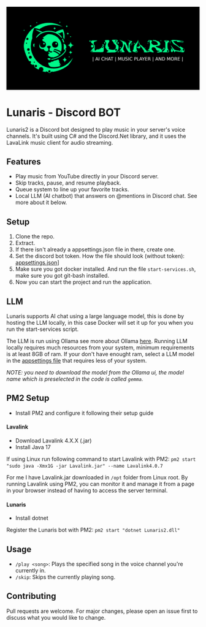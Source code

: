 ![Lunaris Logotype](https://github.com/Myxelium/Lunaris2.0/blob/master/LOGOTYPE.png?raw=true)

# Lunaris - Discord BOT

Lunaris2 is a Discord bot designed to play music in your server's voice channels. It's built using C# and the Discord.Net library, and it uses the LavaLink music client for audio streaming.

## Features

- Play music from YouTube directly in your Discord server.
- Skip tracks, pause, and resume playback.
- Queue system to line up your favorite tracks.
- Local LLM (AI chatbot) that answers on @mentions in Discord chat. See more about it below.

## Setup

1. Clone the repo.
2. Extract.
3. If there isn't already a appsettings.json file in there, create one.
4. Set the discord bot token. How the file should look (without token): [appsettings.json](https://github.com/Myxelium/Lunaris2.0/blob/master/Bot/appsettings.json)]
5. Make sure you got docker installed. And run the file ``start-services.sh``, make sure you got git-bash installed.
6. Now you can start the project and run the application.

## LLM
Lunaris supports AI chat using a large language model, this is done by hosting the LLM locally, in this case Docker will set it up for you when you run the start-services script.

The LLM is run using Ollama see more about Ollama [here](https://ollama.com/). Running LLM locally requires much resources from your system, minimum requirements is at least 8GB of ram. If your don't have enought ram, select a LLM model in the [appsettings file](https://github.com/Myxelium/Lunaris2.0/blob/master/Bot/appsettings.json#L15) that requires less of your system.

*NOTE: you need to download the model from the Ollama ui, the model name which is preselected in the code is called ``gemma``.*

## PM2 Setup
- Install PM2 and configure it following their setup guide
#### Lavalink
* Download Lavalink 4.X.X (.jar)
* Install Java 17

If using Linux run following command to start Lavalink with PM2:
``pm2 start "sudo java -Xmx1G -jar Lavalink.jar" --name Lavalink4.0.7``

For me I have Lavalink.jar downloaded in ``/opt`` folder from Linux root. By running Lavalink using PM2, you can monitor it and manage it from a page in your browser instead of having to access the server terminal.
#### Lunaris
* Install dotnet

Register the Lunaris bot with PM2:
``pm2 start "dotnet Lunaris2.dll"``

## Usage

- `/play <song>`: Plays the specified song in the voice channel you're currently in.
- `/skip`: Skips the currently playing song.

## Contributing

Pull requests are welcome. For major changes, please open an issue first to discuss what you would like to change.
